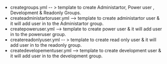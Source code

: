 
  - creategroups.yml -- >  template to  create Administartor, Power user , Development & Readonly Groups.
  - createadministartoruser.yml --> template to create administartor user & it will add user in to the Administartor group.
  - createpoweruser.yml --> template to create power user & it will add user in to the poweruser group.
  - createreadonlyuser.yml -- > template to create read only user & it will add user in to the readonly group.
  - createdevelopementuser.yml --> template to create development user & it will add user in to the development group.
